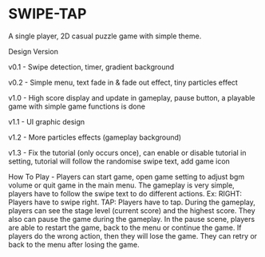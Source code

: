 # SWIPE-TAP
A single player, 2D casual puzzle game with simple theme.

Design Version

v0.1 - Swipe detection, timer, gradient background

v0.2 - Simple menu, text fade in & fade out effect, tiny particles effect

v1.0 - High score display and update in gameplay, pause button, a playable game with simple game functions is done

v1.1 - UI graphic design 

v1.2 - More particles effects (gameplay background)

v1.3 - Fix the tutorial (only occurs once), can enable or disable tutorial in setting, tutorial will follow the randomise swipe text, add game icon

How To Play - Players can start game, open game setting to adjust bgm volume or quit game in the main menu. The gameplay is very simple, players have to follow the swipe text to do different actions. Ex: RIGHT: Players have to swipe right. TAP: Players have to tap. During the gameplay, players can see the stage level (current score) and the highest score. They also can pause the game during the gameplay. In the pause scene, players are able to restart the game, back to the menu or continue the game. If players do the wrong action, then they will lose the game. They can retry or back to the menu after losing the game. 
